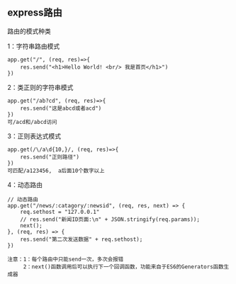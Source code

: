 ## express路由

路由的模式种类

1：字符串路由模式

```
app.get("/", (req, res)=>{
    res.send("<h1>Hello World! <br/> 我是首页</h1>")
})
```

2：类正则的字符串模式

```
app.get("/ab?cd", (req, res)=>{
    res.send("这是abcd或者acd")
})
可/acd和/abcd访问
```

3：正则表达式模式

```
app.get(/\/a\d{10,}/, (req, res)=>{
    res.send("正则路径")
})
可匹配/a123456,  a后面10个数字以上
```

4：动态路由

```
// 动态路由
app.get("/news/:catagory/:newsid", (req, res, next) => {
    req.sethost = "127.0.0.1"
    // res.send("新闻ID页面:\n" + JSON.stringify(req.params));
    next();
}, (req, res) => {
    res.send("第二次发送数据" + req.sethost);
})

注意：1：每个路由中只能send一次，多次会报错
	 2：next()函数调用后可以执行下一个回调函数，功能来自于ES6的Generators函数生成器
```

